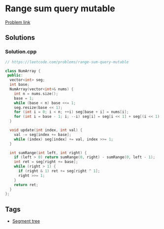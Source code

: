 # Range sum query mutable

[Problem link](https://leetcode.com/problems/range-sum-query-mutable)

## Solutions


### Solution.cpp
```cpp
// https://leetcode.com/problems/range-sum-query-mutable

class NumArray {
 public:
  vector<int> seg;
  int base;
  NumArray(vector<int>& nums) {
    int n = nums.size();
    base = 1;
    while (base < n) base <<= 1;
    seg.resize(base << 1);
    for (int i = 0; i < n; ++i) seg[base + i] = nums[i];
    for (int i = base - 1; i; --i) seg[i] = seg[i << 1] + seg[(i << 1) | 1];
  }

  void update(int index, int val) {
    val -= seg[index += base];
    while (index) seg[index] += val, index >>= 1;
  }

  int sumRange(int left, int right) {
    if (left > 0) return sumRange(0, right) - sumRange(0, left - 1);
    int ret = seg[right += base];
    while (right > 1) {
      if (right & 1) ret += seg[right ^ 1];
      right >>= 1;
    }
    return ret;
  }
};

```
## Tags

* [Segment tree](/Collections/segment-tree.md#segment-tree)
